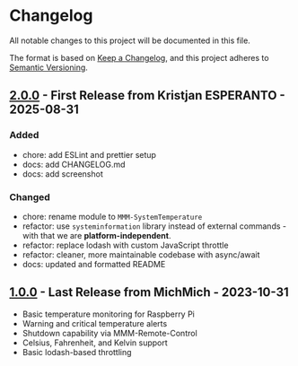 # Changelog

All notable changes to this project will be documented in this file.

The format is based on [Keep a Changelog](https://keepachangelog.com/en/1.0.0/),
and this project adheres to [Semantic Versioning](https://semver.org/spec/v2.0.0.html).

## [2.0.0](https://github.com/KristjanESPERANTO/MMM-SystemTemperature/compare/v1.0.0...v2.0.0) - First Release from Kristjan ESPERANTO - 2025-08-31

### Added

- chore: add ESLint and prettier setup
- docs: add CHANGELOG.md
- docs: add screenshot

### Changed

- chore: rename module to `MMM-SystemTemperature`
- refactor: use `systeminformation` library instead of external commands - with that we are **platform-independent**.
- refactor: replace lodash with custom JavaScript throttle
- refactor: cleaner, more maintainable codebase with async/await
- docs: updated and formatted README

## [1.0.0](https://github.com/KristjanESPERANTO/MMM-SystemTemperature/releases/tag/v1.0.0) - Last Release from MichMich - 2023-10-31

- Basic temperature monitoring for Raspberry Pi
- Warning and critical temperature alerts
- Shutdown capability via MMM-Remote-Control
- Celsius, Fahrenheit, and Kelvin support
- Basic lodash-based throttling
